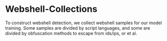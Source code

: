 ﻿Webshell-Collections
========
To construct webshell detection, we collect webshell samples for our model training. Some samples are divided by script languages, and some are divided by obfuscation methods to escape from ids/ips, or et al.